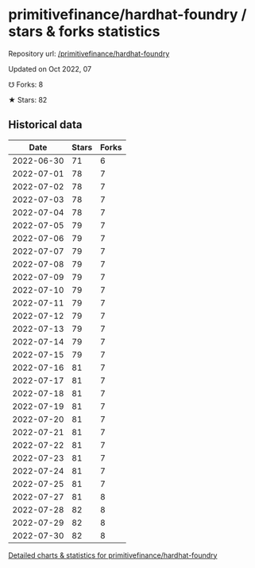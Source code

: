# primitivefinance/hardhat-foundry / stars & forks statistics

Repository url: [/primitivefinance/hardhat-foundry](https://github.com/primitivefinance/hardhat-foundry)

Updated on Oct 2022, 07

☋ Forks: 8

★ Stars: 82

## Historical data
| Date | Stars | Forks |
|------|-------|-------|
| 2022-06-30 | 71 | 6 | 
| 2022-07-01 | 78 | 7 | 
| 2022-07-02 | 78 | 7 | 
| 2022-07-03 | 78 | 7 | 
| 2022-07-04 | 78 | 7 | 
| 2022-07-05 | 79 | 7 | 
| 2022-07-06 | 79 | 7 | 
| 2022-07-07 | 79 | 7 | 
| 2022-07-08 | 79 | 7 | 
| 2022-07-09 | 79 | 7 | 
| 2022-07-10 | 79 | 7 | 
| 2022-07-11 | 79 | 7 | 
| 2022-07-12 | 79 | 7 | 
| 2022-07-13 | 79 | 7 | 
| 2022-07-14 | 79 | 7 | 
| 2022-07-15 | 79 | 7 | 
| 2022-07-16 | 81 | 7 | 
| 2022-07-17 | 81 | 7 | 
| 2022-07-18 | 81 | 7 | 
| 2022-07-19 | 81 | 7 | 
| 2022-07-20 | 81 | 7 | 
| 2022-07-21 | 81 | 7 | 
| 2022-07-22 | 81 | 7 | 
| 2022-07-23 | 81 | 7 | 
| 2022-07-24 | 81 | 7 | 
| 2022-07-25 | 81 | 7 | 
| 2022-07-27 | 81 | 8 | 
| 2022-07-28 | 82 | 8 | 
| 2022-07-29 | 82 | 8 | 
| 2022-07-30 | 82 | 8 | 


[Detailed charts & statistics for primitivefinance/hardhat-foundry](https://reviewgithub.com/rep/primitivefinance/hardhat-foundry)
